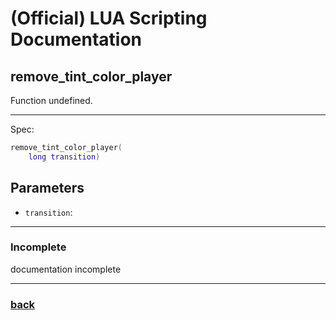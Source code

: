 
# (Official) LUA Scripting Documentation

## remove_tint_color_player

Function undefined.

___

Spec:

```lua
remove_tint_color_player(
	long transition)
```

## Parameters

- `transition`: 

___

### Incomplete

documentation incomplete

___

### [back](../other)
